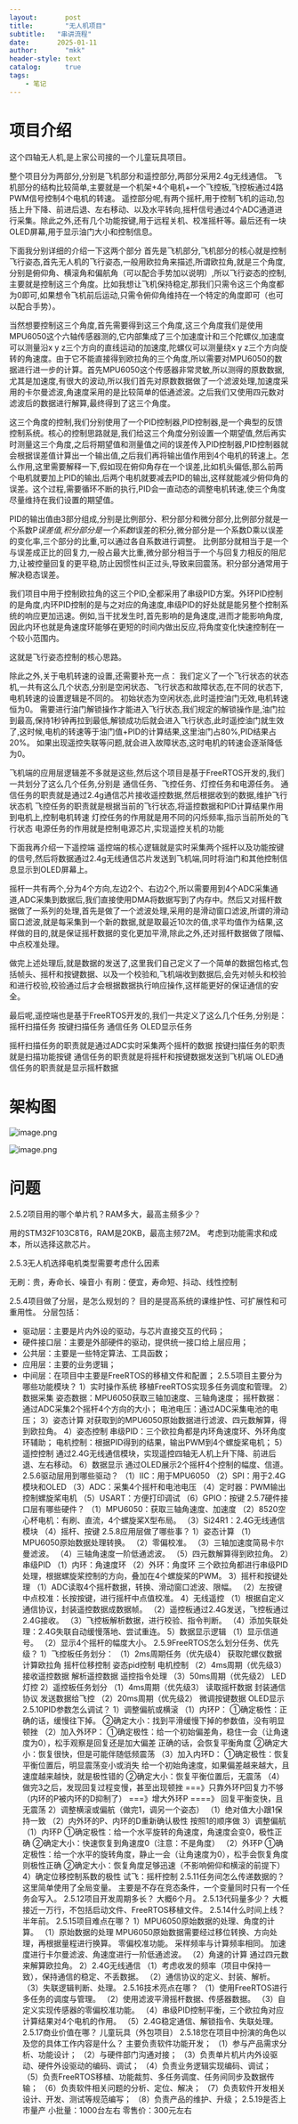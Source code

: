 ```yaml
---
layout:       post
title:        "无人机项目"
subtitle:   "串讲流程"
date:       2025-01-11 
author:       "mkk"
header-style: text
catalog:      true
tags:
    - 笔记
---
```



#  项目介绍

这个四轴无人机,是上家公司接的一个儿童玩具项目。

整个项目分为两部分,分别是飞机部分和遥控部分,两部分采用2.4g无线通信。
飞机部分的结构比较简单,主要就是一个机架+4个电机+一个飞控板,飞控板通过4路PWM信号控制4个电机的转速。
遥控部分呢,有两个摇杆,用于控制飞机的运动,包括上升下降、前进后退、左右移动、以及水平转向,摇杆信号通过4个ADC通道进行采集。除此之外,还有几个功能按键,用于远程关机、校准摇杆等。最后还有一块OLED屏幕,用于显示油门大小和控制信息。

下面我分别详细的介绍一下这两个部分
首先是飞机部分,飞机部分的核心就是控制飞行姿态,首先无人机的飞行姿态,一般用欧拉角来描述,所谓欧拉角,就是三个角度,分别是俯仰角、横滚角和偏航角（可以配合手势加以说明）,所以飞行姿态的控制,主要就是控制这三个角度。比如我想让飞机保持稳定,那我们只需令这三个角度都为0即可,如果想令飞机前后运动,只需令俯仰角维持在一个特定的角度即可（也可以配合手势）。

当然想要控制这三个角度,首先需要得到这三个角度,这三个角度我们是使用MPU6050这个六轴传感器测的,它内部集成了三个加速度计和三个陀螺仪,加速度可以测量沿x y z三个方向的直线运动的加速度,陀螺仪可以测量绕x y z三个方向旋转的角速度。由于它不能直接得到欧拉角的三个角度,所以需要对MPU6050的数据进行进一步的计算。首先MPU6050这个传感器非常灵敏,所以测得的原数数据,尤其是加速度,有很大的波动,所以我们首先对原数数据做了一个滤波处理,加速度采用的卡尔曼滤波,角速度采用的是比较简单的低通滤波。之后我们又使用四元数对滤波后的数据进行解算,最终得到了这三个角度。

这三个角度的控制,我们分别使用了一个PID控制器,PID控制器,是一个典型的反馈控制系统。核心的控制思路就是,我们给这三个角度分别设置一个期望值,然后再实时测量这三个角度,之后将期望值和测量值之间的误差传入PID控制器,PID控制器就会根据误差值计算出一个输出值,之后我们再将输出值作用到4个电机的转速上。怎么作用,这里需要解释一下,假如现在俯仰角存在一个误差,比如机头偏低,那么前两个电机就要加上PID的输出,后两个电机就要减去PID的输出,这样就能减少俯仰角的误差。这个过程,需要循环不断的执行,PID会一直动态的调整电机转速,使三个角度尽量维持在我们设置的期望值。

PID的输出值由3部分组成,分别是比例部分、积分部分和微分部分,比例部分就是一个系数P*误差值,积分部分是一个系数I*误差的积分,微分部分是一个系数D乘以误差的变化率,三个部分的比重,可以通过各自系数进行调整。
比例部分就相当于是一个与误差成正比的回复力,一般占最大比重,微分部分相当于一个与回复力相反的阻尼力,让被控量回复的更平稳,防止因惯性纠正过头,导致来回震荡。积分部分通常用于解决稳态误差。

我们项目中用于控制欧拉角的这三个PID,全都采用了串级PID方案。外环PID控制的是角度,内环PID控制的是与之对应的角速度,串级PID的好处就是能另整个控制系统的响应更加迅速。例如,当干扰发生时,首先影响的是角速度,进而才能影响角度,因此内环也就是角速度环能够在更短的时间内做出反应,将角度变化快速控制在一个较小范围内。

这就是飞行姿态控制的核心思路。

除此之外,关于电机转速的设置,还需要补充一点：
我们定义了一个飞行状态的状态机,一共有这么几个状态,分别是空闲状态、飞行状态和故障状态,在不同的状态下,电机转速的设置逻辑是不同的。
初始状态为空闲状态,此时遥控油门无效,电机转速恒为0。
需要进行油门解锁操作才能进入飞行状态,我们规定的解锁操作是,油门拉到最高,保持1秒钟再拉到最低,解锁成功后就会进入飞行状态,此时遥控油门就生效了,这时候,电机的转速等于油门值+PID的计算结果,这里油门占80%,PID结果占20%。
如果出现遥控失联等问题,就会进入故障状态,这时电机的转速会逐渐降低为0。

飞机端的应用层逻辑差不多就是这些,然后这个项目是基于FreeRTOS开发的,我们一共划分了这么几个任务,分别是
通信任务、飞控任务、灯控任务和电源任务。
通信任务的职责就是通过2.4g通信芯片接收遥控数据,然后根据收到的数据,维护飞行状态机
飞控任务的职责就是根据当前的飞行状态,将遥控数据和PID计算结果作用到电机上,控制电机转速
灯控任务的作用就是用不同的闪烁频率,指示当前所处的飞行状态
电源任务的作用就是控制电源芯片,实现遥控关机的功能


下面我再介绍一下遥控端
遥控端的核心逻辑就是实时采集两个摇杆以及功能按键的信号,然后将数据通过2.4g无线通信芯片发送到飞机端,同时将油门和其他控制信息显示到OLED屏幕上。

摇杆一共有两个,分为4个方向,左边2个、右边2个,所以需要用到4个ADC采集通道,ADC采集到数据后,我们直接使用DMA将数据写到了内存中。然后又对摇杆数据做了一系列的处理,首先是做了一个滤波处理,采用的是滑动窗口滤波,所谓的滑动窗口滤波,就是每采集到一个新的数据,就是取最近10次的值,求平均值作为结果,这样做的目的,就是保证摇杆数据的变化更加平滑,除此之外,还对摇杆数据做了限幅、中点校准处理。

做完上述处理后,就是数据的发送了,这里我们自己定义了一个简单的数据包格式,包括帧头、摇杆和按键数据、以及一个校验和,飞机端收到数据后,会先对帧头和校验和进行校验,校验通过后才会根据数据执行响应操作,这样能更好的保证通信的安全。

最后呢,遥控端也是基于FreeRTOS开发的,我们一共定义了这么几个任务,分别是：
摇杆扫描任务
按键扫描任务
通信任务
OLED显示任务

摇杆扫描任务的职责就是通过ADC实时采集两个摇杆的数据
按键扫描任务的职责就是扫描功能按键
通信任务的职责就是将摇杆和按键数据发送到飞机端
OLED通信任务的职责就是显示摇杆数据


# 架构图

![image.png](https://image.kaikun.top/file/1736566577233_image.png)  

![image.png](https://image.kaikun.top/file/1736566614903_image.png)


# 问题

2.5.2项目用的哪个单片机？RAM多大，最高主频多少？

用的STM32F103C8T6，RAM是20KB，最高主频72M。
考虑到功能需求和成本，所以选择这款芯片。

2.5.3无人机选择电机类型需要考虑什么因素

无刷：贵，寿命长、噪音小
有刷：便宜，寿命短、抖动、线性控制

2.5.4项目做了分层，是怎么规划的？
目的是提高系统的课维护性、可扩展性和可重用性。
分层包括：
- 驱动层：主要是片内外设的驱动，与芯片直接交互的代码；
- 硬件接口层：主要是外部硬件的驱动，提供统一接口给上层应用；
- 公共层：主要是一些特定算法、工具函数；
- 应用层：主要的业务逻辑；
- 中间层：在项目中主要是FreeRTOS的移植文件和配置；
2.5.5项目主要分为哪些功能模块？
1）实时操作系统
移植FreeRTOS实现多任务调度和管理。
2）数据采集
姿态数据：MPU6050获取三轴加速度、三轴角速度；
摇杆数据：通过ADC采集2个摇杆4个方向的大小；
电池电压：通过ADC采集电池的电压；
3）姿态计算
对获取到的MPU6050原始数据进行滤波、四元数解算，得到欧拉角。
4）姿态控制
串级PID：三个欧拉角都是内环角速度环、外环角度环辅助；
电机控制：根据PID得到的结果，输出PWM到4个螺旋桨电机；
5）遥控控制
通过2.4G无线通信模块，实现遥控四轴无人机上升下降、前进后退、左右移动。
6）数据显示
通过OLED展示2个摇杆4个控制的幅度、信道。
2.5.6驱动层用到哪些驱动？
（1）IIC：用于MPU6050
（2）SPI：用于2.4G模块和OLED
（3）ADC：采集4个摇杆和电池电压
（4）定时器：PWM输出控制螺旋桨电机
（5）USART：方便打印调试
（6）GPIO：按键
2.5.7硬件接口层有哪些硬件？
（1）MPU6050：获取三轴角速度、加速度
（2）8520空心杯电机：有刷、直流，4个螺旋桨X型布局。
（3）Si24R1：2.4G无线通信模块
（4）摇杆、按键
2.5.8应用层做了哪些事？
1）姿态计算
（1）MPU6050原始数据处理转换。
（2）零偏校准。
（3）三轴加速度简易卡尔曼滤波。
（4）三轴角速度一阶低通滤波。
（5）四元数解算得到欧拉角。
2）串级PID
（1）内环：角速度环
（2）外环：角度环
三个欧拉角都进行串级PID处理，根据螺旋桨控制的方向，叠加在4个螺旋桨的PWM。
3）摇杆和按键处理
（1）ADC读取4个摇杆数据，转换、滑动窗口滤波、限幅。
（2）左按键中点校准：长按按键，进行摇杆中点值校准。
4）无线遥控
（1）根据自定义通信协议，封装遥控数据成数据帧。
（2）遥控板通过2.4G发送，飞控板通过2.4G接收。
（3）飞控板解析数据，进行校验、指令判断。
（4）添加失联处理：2.4G失联自动缓慢落地、尝试重连。
5）数据显示逻辑
（1）显示信道号。
（2）显示4个摇杆的幅度大小。
2.5.9FreeRTOS怎么划分任务、优先级？
1）飞控板任务划分：
（1）2ms周期任务（优先级4）
获取陀螺仪数据
计算欧拉角
摇杆位移控制
姿态pid控制
电机控制
（2）4ms周期（优先级3）
接收遥控数据
解析遥控数据
遥控指令处理
（3）50ms周期（优先级2）
LED灯控
2）遥控板任务划分
（1）4ms周期（优先级3）
读取摇杆数据
封装通信协议
发送数据给飞控
（2）20ms周期（优先级2）
微调按键数据
OLED显示
2.5.10PID参数怎么调试？
1）调整偏航或横滚
（1）内环P：
①确定极性：正确的话，缓慢往下掉。
②确定大小：找到平滑缓慢下掉的参数值，没有明显顿挫
（2）加入外环P：
①确定极性：给一个初始偏差角，稳住一会（让角速度为0），松手观察是回复还是加大偏差
正确的话，会恢复平衡角度
②确定大小：恢复很快，但是可能伴随低频震荡
（3）加入内环D：
①确定极性：恢复平衡位置后，明显震荡变小或消失
给一个初始角速度，如果偏差越来越大，且速度越来越快，就是极性错的
②确定大小：恢复平衡位置后，无震荡
（4）做完3之后，发现回复过程变慢，甚至出现顿挫
===》只靠外环P回复力不够（内环的P被内环的D抑制了）
===》增大外环P ====》 回复平衡变快，且无震荡
2）调整横滚或偏航（做完1，调另一个姿态）
（1）绝对值大小跟1保持一致
（2）内外环的P、内环的D重新确认极性
按照1的顺序做
3）调整偏航
（1）内环P
①确定极性：给一个水平旋转的角速度，角速度会变0，极性正确
②确定大小：快速恢复到角速度0（注意：不是角度）
（2）外环P
①确定极性：给一个水平的旋转角度，静止一会（让角速度为0），松手会恢复角度则极性正确
②确定大小：恢复角度足够迅速（不影响俯仰和横滚的前提下）
4）确定位移控制系数的极性
试飞：摇杆控制
2.5.11任务间怎么传递数据的？
这里简单使用了全局变量。
主要是不存在竞态条件，一个变量同时只有一个任务会写入。
2.5.12项目开发周期多长？
大概6个月。
2.5.13代码量多少？
大概接近一万行，不包括启动文件、FreeRTOS移植文件。
2.5.14什么时间上线？
半年前。
2.5.15项目难点在哪？
1）MPU6050原始数据的处理、角度的计算。
（1）原始数据的处理
MPU6050原始数据需要经过移位转换、方向处理，再根据量程进行换算。
零偏校准功能。
采样频率与计算频率相同。
加速度进行卡尔曼滤波、角速度进行一阶低通滤波。
（2）角速的计算
通过四元数来解算欧拉角。
2）2.4G无线通信
（1）考虑收发的频率（项目中保持一致），保持通信的稳定、不丢数据。
（2）通信协议的定义、封装、解析。
（3）失联逻辑判断、处理。
2.5.16技术亮点在哪？
（1）使用FreeRTOS进行多任务的调度与管理。
（2）使用滤波平滑摇杆数据、传感器数据。
（3）自定义实现传感器的零偏校准功能。
（4）串级PID控制平衡，三个欧拉角对应计算结果对4个电机的作用。
（5）2.4G稳定通信、解锁指令、失联处理。
2.5.17商业价值在哪？
儿童玩具（外包项目）
2.5.18您在项目中扮演的角色以及您的具体工作内容是什么？
主要负责软件功能开发；
（1）参与产品需求分析、功能设计；
（2）与硬件部门沟通对接；
（3）负责单片机片内外设驱动、硬件外设驱动的编码、调试；
（4）负责业务逻辑实现编码、调试；
（5）负责FreeRTOS移植、功能裁剪、多任务调度、任务间同步及数据传输；
（6）负责软件相关问题的分析、定位、解决；
（7）负责软件开发相关设计、开发、测试等规范编写；
（8）负责产品的维护、升级；
2.5.19是否上市量产
小批量：1000台左右
零售价：300元左右
